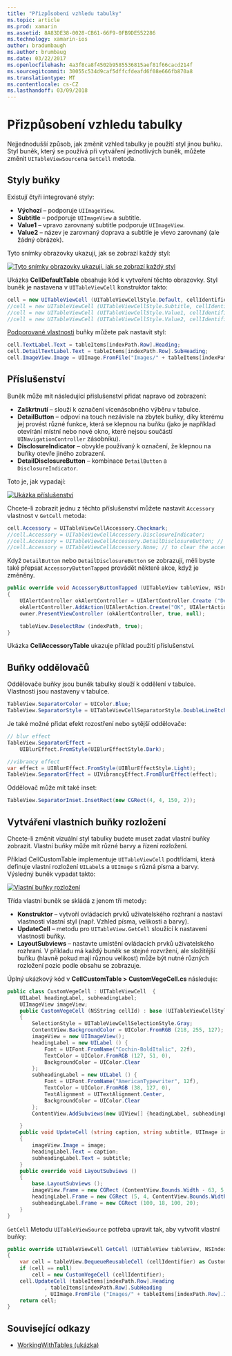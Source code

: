 ```yaml
---
title: "Přizpůsobení vzhledu tabulky"
ms.topic: article
ms.prod: xamarin
ms.assetid: 8A83DE38-0028-CB61-66F9-0FB9DE552286
ms.technology: xamarin-ios
author: bradumbaugh
ms.author: brumbaug
ms.date: 03/22/2017
ms.openlocfilehash: 4a3f8ca8f4502b9585536815aef81f66cacd214f
ms.sourcegitcommit: 30055c534d9caf5dffcfdeafd6f08e666fb870a8
ms.translationtype: MT
ms.contentlocale: cs-CZ
ms.lasthandoff: 03/09/2018
---
```

# <a name="customizing-a-tables-appearance"></a>Přizpůsobení vzhledu tabulky

Nejjednodušší způsob, jak změnit vzhled tabulky je použití styl jinou buňku. Styl buněk, který se používá při vytváření jednotlivých buněk, můžete změnit `UITableViewSource`na `GetCell` metoda.

## <a name="cell-styles"></a>Styly buňky

Existují čtyři integrované styly:

-  **Výchozí** – podporuje `UIImageView`.
-  **Subtitle** – podporuje `UIImageView` a subtitle.
-  **Value1** – vpravo zarovnaný subtitle podporuje `UIImageView`.
-  **Value2** – název je zarovnaný doprava a subtitle je vlevo zarovnaný (ale žádný obrázek).


Tyto snímky obrazovky ukazují, jak se zobrazí každý styl:

 [![](customizing-table-appearance-images/image7.png "Tyto snímky obrazovky ukazují, jak se zobrazí každý styl")](customizing-table-appearance-images/image7.png#lightbox)

Ukázka **CellDefaultTable** obsahuje kód k vytvoření těchto obrazovky. Styl buněk je nastavena v `UITableViewCell` konstruktor takto:

```csharp
cell = new UITableViewCell (UITableViewCellStyle.Default, cellIdentifier);
//cell = new UITableViewCell (UITableViewCellStyle.Subtitle, cellIdentifier);
//cell = new UITableViewCell (UITableViewCellStyle.Value1, cellIdentifier);
//cell = new UITableViewCell (UITableViewCellStyle.Value2, cellIdentifier);
```

[Podporované vlastnosti](http://developer.xamarin.com/api/type/UIKit.UITableViewCell/) buňky můžete pak nastavit styl:

```csharp
cell.TextLabel.Text = tableItems[indexPath.Row].Heading;
cell.DetailTextLabel.Text = tableItems[indexPath.Row].SubHeading;
cell.ImageView.Image = UIImage.FromFile("Images/" + tableItems[indexPath.Row].ImageName); // don't use for Value2
```

## <a name="accessories"></a>Příslušenství

Buněk může mít následující příslušenství přidat napravo od zobrazení:

-   **Zaškrtnutí** – slouží k označení vícenásobného výběru v tabulce.
-   **DetailButton** – odpoví na touch nezávisle na zbytek buňky, díky kterému jej provést různé funkce, která se klepnou na buňku (jako je například otevírání místní nebo nové okno, které nejsou součástí `UINavigationController` zásobníku).
-   **DisclosureIndicator** – obvykle používaný k označení, že klepnou na buňky otevře jiného zobrazení.
-   **DetailDisclosureButton** – kombinace `DetailButton` a `DisclosureIndicator`.


Toto je, jak vypadají:

 [![](customizing-table-appearance-images/image8.png "Ukázka příslušenství")](customizing-table-appearance-images/image8.png#lightbox)

Chcete-li zobrazit jednu z těchto příslušenství můžete nastavit `Accessory` vlastnost v `GetCell` metoda:

```csharp
cell.Accessory = UITableViewCellAccessory.Checkmark;
//cell.Accessory = UITableViewCellAccessory.DisclosureIndicator;
//cell.Accessory = UITableViewCellAccessory.DetailDisclosureButton; // implement AccessoryButtonTapped
//cell.Accessory = UITableViewCellAccessory.None; // to clear the accessory
```

Když `DetailButton` nebo `DetailDisclosureButton` se zobrazují, měli byste také přepsat `AccessoryButtonTapped` provádět některé akce, když je změněny.

```csharp
public override void AccessoryButtonTapped (UITableView tableView, NSIndexPath indexPath)
{
    UIAlertController okAlertController = UIAlertController.Create ("DetailDisclosureButton Touched", tableItems[indexPath.Row].Heading, UIAlertControllerStyle.Alert);
    okAlertController.AddAction(UIAlertAction.Create("OK", UIAlertActionStyle.Default, null));
    owner.PresentViewController (okAlertController, true, null);

    tableView.DeselectRow (indexPath, true);
}
```

Ukázka **CellAccessoryTable** ukazuje příklad použití příslušenství.

## <a name="cell-separators"></a>Buňky oddělovačů

Oddělovače buňky jsou buněk tabulky slouží k oddělení v tabulce. Vlastnosti jsou nastaveny v tabulce.

```csharp
TableView.SeparatorColor = UIColor.Blue;
TableView.SeparatorStyle = UITableViewCellSeparatorStyle.DoubleLineEtched;
```

Je také možné přidat efekt rozostření nebo sytější oddělovače:

```csharp
// blur effect
TableView.SeparatorEffect =
    UIBlurEffect.FromStyle(UIBlurEffectStyle.Dark);

//vibrancy effect
var effect = UIBlurEffect.FromStyle(UIBlurEffectStyle.Light);
TableView.SeparatorEffect = UIVibrancyEffect.FromBlurEffect(effect);
```

Oddělovač může mít také inset:

```csharp
TableView.SeparatorInset.InsetRect(new CGRect(4, 4, 150, 2));
```

## <a name="creating-custom-cell-layouts"></a>Vytváření vlastních buňky rozložení

Chcete-li změnit vizuální styl tabulky budete muset zadat vlastní buňky zobrazit. Vlastní buňky může mít různé barvy a řízení rozložení.

Příklad CellCustomTable implementuje `UITableViewCell` podtřídami, která definuje vlastní rozložení `UILabel`s a `UIImage` s různá písma a barvy. Výsledný buněk vypadat takto:

 [![](customizing-table-appearance-images/image9.png "Vlastní buňky rozložení")](customizing-table-appearance-images/image9.png#lightbox)

Třída vlastní buněk se skládá z jenom tři metody:

-   **Konstruktor** – vytvoří ovládacích prvků uživatelského rozhraní a nastaví vlastnosti vlastní styl (např. Vzhled písma, velikosti a barvy).
-   **UpdateCell** – metodu pro `UITableView.GetCell` sloužící k nastavení vlastnosti buňky.
-   **LayoutSubviews** – nastavte umístění ovládacích prvků uživatelského rozhraní. V příkladu má každý buněk se stejné rozvržení, ale složitější buňku (hlavně pokud mají různou velikost) může být nutné různých rozložení pozic podle obsahu se zobrazuje.


Úplný ukázkový kód v **CellCustomTable > CustomVegeCell.cs** následuje:

```csharp
public class CustomVegeCell : UITableViewCell  {
    UILabel headingLabel, subheadingLabel;
    UIImageView imageView;
    public CustomVegeCell (NSString cellId) : base (UITableViewCellStyle.Default, cellId)
    {
        SelectionStyle = UITableViewCellSelectionStyle.Gray;
        ContentView.BackgroundColor = UIColor.FromRGB (218, 255, 127);
        imageView = new UIImageView();
        headingLabel = new UILabel () {
            Font = UIFont.FromName("Cochin-BoldItalic", 22f),
            TextColor = UIColor.FromRGB (127, 51, 0),
            BackgroundColor = UIColor.Clear
        };
        subheadingLabel = new UILabel () {
            Font = UIFont.FromName("AmericanTypewriter", 12f),
            TextColor = UIColor.FromRGB (38, 127, 0),
            TextAlignment = UITextAlignment.Center,
            BackgroundColor = UIColor.Clear
        };
        ContentView.AddSubviews(new UIView[] {headingLabel, subheadingLabel, imageView});

    }
    public void UpdateCell (string caption, string subtitle, UIImage image)
    {
        imageView.Image = image;
        headingLabel.Text = caption;
        subheadingLabel.Text = subtitle;
    }
    public override void LayoutSubviews ()
    {
        base.LayoutSubviews ();
        imageView.Frame = new CGRect (ContentView.Bounds.Width - 63, 5, 33, 33);
        headingLabel.Frame = new CGRect (5, 4, ContentView.Bounds.Width - 63, 25);
        subheadingLabel.Frame = new CGRect (100, 18, 100, 20);
    }
}
```

`GetCell` Metodu `UITableViewSource` potřeba upravit tak, aby vytvořit vlastní buňky:

```csharp
public override UITableViewCell GetCell (UITableView tableView, NSIndexPath indexPath)
{
    var cell = tableView.DequeueReusableCell (cellIdentifier) as CustomVegeCell;
    if (cell == null)
        cell = new CustomVegeCell (cellIdentifier);
    cell.UpdateCell (tableItems[indexPath.Row].Heading
            , tableItems[indexPath.Row].SubHeading
            , UIImage.FromFile ("Images/" + tableItems[indexPath.Row].ImageName) );
    return cell;
}
```



## <a name="related-links"></a>Související odkazy

- [WorkingWithTables (ukázka)](https://developer.xamarin.com/samples/monotouch/WorkingWithTables)
